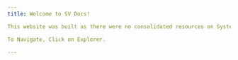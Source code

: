 ```yaml
---
title: Welcome to SV Docs!

This website was built as there were no consolidated resources on SystemVerilog

To Navigate, Click on Explorer.

---
```





